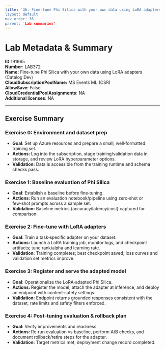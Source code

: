 ```yaml
---
title: '36: Fine-tune Phi Silica with your own data using LoRA adapters (Catalog Dev)` 
layout: default
nav_order: 36
parent: 'Lab summaries'
--- 
```


# Lab Metadata & Summary

**ID** 191965  
**Number:** LAB372  
**Name:** Fine-tune Phi Silica with your own data using LoRA adapters (Catalog Dev)  
**CloudSubscriptionPoolName:** MS Events ML (CSR)  
**AllowSave:** False  
**CloudCredentialPoolAssignments:** NA  
**Additional licenses:** NA  

---

## Exercise Summary
### Exercise 0: Environment and dataset prep
- **Goal:** Set up Azure resources and prepare a small, well‑formatted training set.
- **Actions:** Log into the subscription, stage training/validation data in storage, and review LoRA hyperparameter options.
- **Validation:** Data is accessible from the training runtime and schema checks pass.

### Exercise 1: Baseline evaluation of Phi Silica
- **Goal:** Establish a baseline before fine‑tuning.
- **Actions:** Run an evaluation notebook/pipeline using zero‑shot or few‑shot prompts across a sample set.
- **Validation:** Baseline metrics (accuracy/latency/cost) captured for comparison.

### Exercise 2: Fine‑tune with LoRA adapters
- **Goal:** Train a task‑specific adapter on your dataset.
- **Actions:** Launch a LoRA training job, monitor logs, and checkpoint artifacts; tune rank/alpha and learning rate.
- **Validation:** Training completes; best checkpoint saved; loss curves and validation set metrics improve.

### Exercise 3: Register and serve the adapted model
- **Goal:** Operationalize the LoRA‑adapted Phi Silica.
- **Actions:** Register the model, attach the adapter at inference, and deploy an endpoint with content‑safety settings.
- **Validation:** Endpoint returns grounded responses consistent with the dataset; rate limits and safety filters enforced.

### Exercise 4: Post‑tuning evaluation & rollback plan
- **Goal:** Verify improvements and readiness.
- **Actions:** Re‑run evaluation vs baseline, perform A/B checks, and document rollback/retire steps for the adapter.
- **Validation:** Target metrics met; deployment change record completed.

